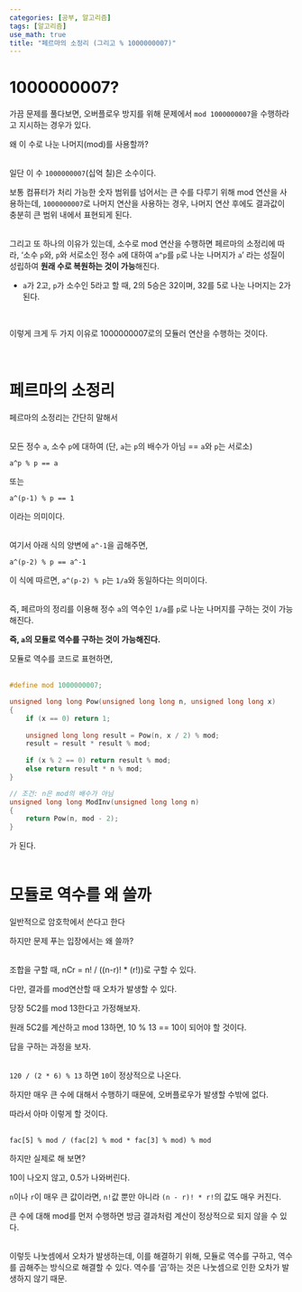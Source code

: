 ```yaml
---
categories: [공부, 알고리즘]
tags: [알고리즘]
use_math: true
title: "페르마의 소정리 (그리고 % 1000000007)"
---
```

# 1000000007?

가끔 문제를 풀다보면, 오버플로우 방지를 위해 문제에서 `mod 1000000007`을 수행하라고 지시하는 경우가 있다.  

왜 이 수로 나눈 나머지(mod)를 사용할까?  
<br>

일단 이 수 `1000000007`(십억 칠)은 소수이다.  

보통 컴퓨터가 처리 가능한 숫자 범위를 넘어서는 큰 수를 다루기 위해 mod 연산을 사용하는데, `1000000007`로 나머지 연산을 사용하는 경우, 나머지 연산 후에도 결과값이 충분히 큰 범위 내에서 표현되게 된다.  
<br>

그리고 또 하나의 이유가 있는데, 소수로 mod 연산을 수행하면 페르마의 소정리에 따라, ‘소수 `p`와, `p`와 서로소인 정수 `a`에 대하여 `a^p`를 `p`로 나눈 나머지가 `a`’ 라는 성질이 성립하여 **원래 수로 복원하는 것이 가능**해진다.  

-   `a`가 2고, `p`가 소수인 5라고 할 때, 2의 5승은 32이며, 32를 5로 나눈 나머지는 2가 된다.  
<br>

이렇게 크게 두 가지 이유로 1000000007로의 모듈러 연산을 수행하는 것이다.  

<br>


# 페르마의 소정리

페르마의 소정리는 간단히 말해서  
<br>

모든 정수 `a`, 소수 `p`에 대하여 (단, `a`는 `p`의 배수가 아님 == `a`와 `p`는 서로소)  

`a^p % p == a`  

또는  

`a^(p-1) % p == 1`  

이라는 의미이다.  
<br>

여기서 아래 식의 양변에 `a^-1`을 곱해주면,  

`a^(p-2) % p == a^-1`  

이 식에 따르면, `a^(p-2) % p`는 `1/a`와 동일하다는 의미이다.  
<br>

즉, 페르마의 정리를 이용해 정수 `a`의 역수인 `1/a`를 `p`로 나눈 나머지를 구하는 것이 가능해진다.  

**즉, `a`의 모듈로 역수를 구하는 것이 가능해진다.**  

모듈로 역수를 코드로 표현하면,  
<br>

```cpp
#define mod 1000000007;

unsigned long long Pow(unsigned long long n, unsigned long long x)
{
    if (x == 0) return 1;
    
    unsigned long long result = Pow(n, x / 2) % mod;
    result = result * result % mod;
    
    if (x % 2 == 0) return result % mod;
    else return result * n % mod;
}

// 조건: n은 mod의 배수가 아님
unsigned long long ModInv(unsigned long long n)
{
    return Pow(n, mod - 2);
}

```

가 된다.  
<br>


# 모듈로 역수를 왜 쓸까

일반적으로 암호학에서 쓴다고 한다  

하지만 문제 푸는 입장에서는 왜 쓸까?  
<br>

조합을 구할 때, nCr = n! / ((n-r)! * (r!))로 구할 수 있다.  

다만, 결과를 mod연산할 때 오차가 발생할 수 있다.  

당장 5C2를 mod 13한다고 가정해보자.  

원래 5C2를 계산하고 mod 13하면, 10 % 13 == 10이 되어야 할 것이다.  

답을 구하는 과정을 보자.  
<br>

`120 / (2 * 6) % 13` 하면 `10`이 정상적으로 나온다.  

하지만 매우 큰 수에 대해서 수행하기 때문에, 오버플로우가 발생할 수밖에 없다.  

따라서 아마 이렇게 할 것이다.  
<br>

`fac[5] % mod / (fac[2] % mod * fac[3] % mod) % mod`  

하지만 실제로 해 보면?  

10이 나오지 않고, 0.5가 나와버린다.  

`n`이나 `r`이 매우 큰 값이라면, `n!`값 뿐만 아니라 `(n - r)! * r!`의 값도 매우 커진다.  

큰 수에 대해 mod를 먼저 수행하면 방금 결과처럼 계산이 정상적으로 되지 않을 수 있다.  
<br>

이렇듯 나눗셈에서 오차가 발생하는데, 이를 해결하기 위해, 모듈로 역수를 구하고, 역수를 곱해주는 방식으로 해결할 수 있다. 역수를 ‘곱’하는 것은 나눗셈으로 인한 오차가 발생하지 않기 때문.  

